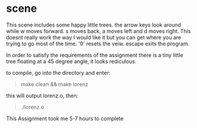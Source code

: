 scene
=====

This scene includes some happy little trees.
the arrow keys look around while w moves forward.
s moves back, a moves left and d moves right.  This
doesnt really work the way I would like it but you
can get where you are trying to go most of the time.
'0' resets the veiw.  escape exits the program.

In order to satisfy the requirements of the assignment
there is a tiny little tree floating at a 45 degree
angle, it looks rediculous.

to compile, go into the directory and enter:
>make clean && make lorenz

this will output lorenz.o, then:
>./lorenz.o

This Assignment took me 5-7 hours to complete
